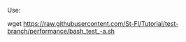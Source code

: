 Use:

wget https://raw.githubusercontent.com/St-Fl/Tutorial/test-branch/performance/bash_test_-a.sh
